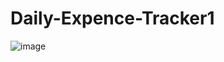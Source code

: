 # Daily-Expence-Tracker1


![image](https://github.com/user-attachments/assets/f7998153-0acf-4bdb-9cad-e9144ede8421)
